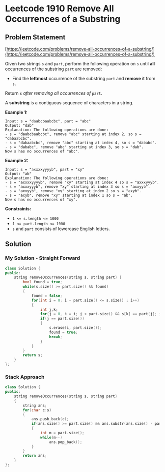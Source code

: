 # Leetcode 1910 Remove All Occurrences of a Substring

## Problem Statement

[https://leetcode.com/problems/remove-all-occurrences-of-a-substring/](https://leetcode.com/problems/remove-all-occurrences-of-a-substring/)

Given two strings `s` and `part`, perform the following operation on `s` until **all** occurrences of the substring `part` are removed:

* Find the **leftmost** occurrence of the substring `part` and **remove** it from `s`.

Return `s` _after removing all occurrences of_ `part`.

A **substring** is a contiguous sequence of characters in a string.

**Example 1:**

```text
Input: s = "daabcbaabcbc", part = "abc"
Output: "dab"
Explanation: The following operations are done:
- s = "daabcbaabcbc", remove "abc" starting at index 2, so s = "dabaabcbc".
- s = "dabaabcbc", remove "abc" starting at index 4, so s = "dababc".
- s = "dababc", remove "abc" starting at index 3, so s = "dab".
Now s has no occurrences of "abc".
```

**Example 2:**

```text
Input: s = "axxxxyyyyb", part = "xy"
Output: "ab"
Explanation: The following operations are done:
- s = "axxxxyyyyb", remove "xy" starting at index 4 so s = "axxxyyyb".
- s = "axxxyyyb", remove "xy" starting at index 3 so s = "axxyyb".
- s = "axxyyb", remove "xy" starting at index 2 so s = "axyb".
- s = "axyb", remove "xy" starting at index 1 so s = "ab".
Now s has no occurrences of "xy".
```

**Constraints:**

* `1 <= s.length <= 1000`
* `1 <= part.length <= 1000`
* `s`​​​​​​ and `part` consists of lowercase English letters.

## Solution

### My Solution - Straight Forward

```cpp
class Solution {
public:
    string removeOccurrences(string s, string part) {
        bool found = true;
        while(s.size() >= part.size() && found)
        {
            found = false;
            for(int i = 0; i + part.size() <= s.size() ; i++)
            {
                int j,k;
                for(j = 0, k = i; j < part.size() && s[k] == part[j]; j++, k++);
                if(j == part.size())
                {
                    s.erase(i, part.size());
                    found = true;
                    break;
                }
            }
        }
        return s;
    }
};
```

### Stack Approach

```cpp
class Solution {
public:
	string removeOccurrences(string s, string part)
	{
		string ans;
		for(char c:s)
		{
			ans.push_back(c);
			if(ans.size() >= part.size() && ans.substr(ans.size() - part.size()) == part)
			{
				int m = part.size();
				while(m--)
					ans.pop_back();
			}
		}
		return ans;
	}
};
```

